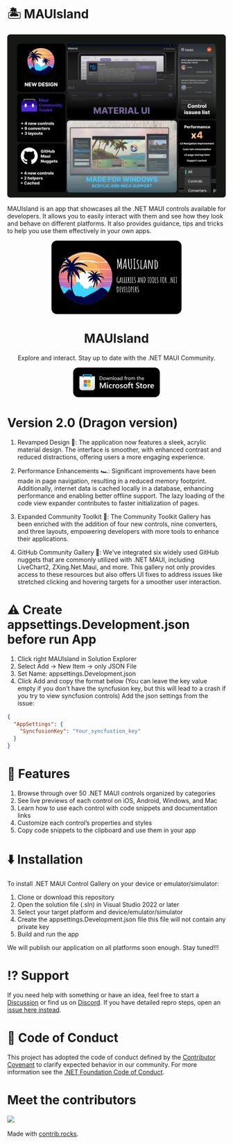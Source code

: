# 🏝️ MAUIsland

![](showcases/version_2.0/summary_slide.png)

MAUIsland is an app that showcases all the .NET MAUI controls available for developers. It allows you to easily interact with them and see how they look and behave on different platforms. It also provides guidance, tips and tricks to help you use them effectively in your own apps. 

<p align="center">
  <img width="300" align="center" src="showcases/version_2.0/MAUIsland_1920x1080.png">
</p>
<h1 align="center">
  MAUIsland
</h1>
<p align="center">
  Explore and interact. Stay up to date with the .NET MAUI Community.
</p>
<p align="center">
  <a href="https://www.microsoft.com/store/productId/9NLQ0J5P471L" target="_blank">
    <img src="showcases/storeBadge.png" width="200" alt="Store link" />
  </a>
</p>

# Version 2.0 (Dragon version)
1. Revamped Design 🎨: The application now features a sleek, acrylic material design. The interface is smoother, with enhanced contrast and reduced distractions, offering users a more engaging experience.

2. Performance Enhancements 🏎️: Significant improvements have been made in page navigation, resulting in a reduced memory footprint. Additionally, internet data is cached locally in a database, enhancing performance and enabling better offline support. The lazy loading of the code view expander contributes to faster initialization of pages.

3. Expanded Community Toolkit 🔨: The Community Toolkit Gallery has been enriched with the addition of four new controls, nine converters, and three layouts, empowering developers with more tools to enhance their applications.

4. GitHub Community Gallery 🤝: We've integrated six widely used GitHub nuggets that are commonly utilized with .NET MAUI, including LiveChart2, ZXing.Net.Maui, and more. This gallery not only provides access to these resources but also offers UI fixes to address issues like stretched clicking and hovering targets for a smoother user interaction.

# ⚠️ Create appsettings.Development.json before run App
1. Click right MAUIsland in Solution Explorer
2. Select Add -> New Item -> only JSON File
3. Set Name: appsettings.Development.json
4. Click Add and copy the format below (You can leave the key value empty if you don't have the syncfusion key, but this will lead to a crash if you try to view syncfusion controls)
Add the json settings from the issue:
```json
{
  "AppSettings": {
    "SyncfusionKey": "Your_syncfustion_key"
  }
}
```

# 🚀 Features

1. Browse through over 50 .NET MAUI controls organized by categories
2. See live previews of each control on iOS, Android, Windows, and Mac
3. Learn how to use each control with code snippets and documentation links
4. Customize each control’s properties and styles
5. Copy code snippets to the clipboard and use them in your app

# ⬇️ Installation
To install .NET MAUI Control Gallery on your device or emulator/simulator:

1. Clone or download this repository
2. Open the solution file (.sln) in Visual Studio 2022 or later
3. Select your target platform and device/emulator/simulator
4. Create the appsettings.Development.json file this file will not contain any private key
5. Build and run the app

We will publish our application on all platforms soon enough. Stay tuned!!!

# ⁉ Support

If you need help with something or have an idea, feel free to start a [Discussion](https://github.com/CommunityToolkit/WindowsCommunityToolkit/discussions) or find us on [Discord](https://discord.gg/edgzveQ9KN). If you have detailed repro steps, open an [issue here instead](https://github.com/Strypper/mauisland/issues/new/choose).

# 📄 Code of Conduct

This project has adopted the code of conduct defined by the [Contributor Covenant](http://contributor-covenant.org/)
to clarify expected behavior in our community.
For more information see the [.NET Foundation Code of Conduct](CODE_OF_CONDUCT.md).

# Meet the contributors
<a href="https://github.com/Strypper/MAUIsland/graphs/contributors">
  <img src="https://contrib.rocks/image?repo=Strypper/MAUIsland" />
</a>

Made with [contrib.rocks](https://contrib.rocks).
